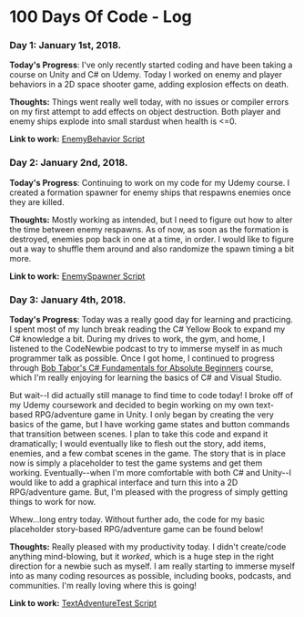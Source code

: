# 100 Days Of Code - Log

### Day 1: January 1st, 2018.

**Today's Progress**: I've only recently started coding and have been taking a course on Unity and C# on Udemy. Today I worked on enemy and player behaviors in a 2D space shooter game, adding explosion effects on death. 

**Thoughts:** Things went really well today, with no issues or compiler errors on my first attempt to add effects on object destruction. Both player and enemy ships explode into small stardust when health is <=0. 

**Link to work:** [EnemyBehavior Script](https://github.com/fauletto/100-days-of-code/blob/master/Day001-EnemyBehaviorScript)

### Day 2: January 2nd, 2018.

**Today's Progress**: Continuing to work on my code for my Udemy course. I created a formation spawner for enemy ships that respawns enemies once they are killed. 

**Thoughts:** Mostly working as intended, but I need to figure out how to alter the time between enemy respawns. As of now, as soon as the formation is destroyed, enemies pop back in one at a time, in order. I would like to figure out a way to shuffle them around and also randomize the spawn timing a bit more.

**Link to work:** [EnemySpawner Script](https://github.com/fauletto/100-days-of-code/blob/master/Day002-EnemyFormationSpawner)

### Day 3: January 4th, 2018.

**Today's Progress**: Today was a really good day for learning and practicing. I spent most of my lunch break reading the C# Yellow Book to expand my C# knowledge a bit. During my drives to work, the gym, and home, I listened to the CodeNewbie podcast to try to immerse myself in as much programmer talk as possible. Once I got home, I continued to progress through [Bob Tabor's C# Fundamentals for Absolute Beginners](https://mva.microsoft.com/en-us/training-courses/c-fundamentals-for-absolute-beginners-16169) course, which I'm really enjoying for learning the basics of C# and Visual Studio. 

But wait--I did actually still manage to find time to code today! I broke off of my Udemy coursework and decided to begin working on my own text-based RPG/adventure game in Unity. I only began by creating the very basics of the game, but I have working game states and button commands that transition between scenes. I plan to take this code and expand it dramatically; I would eventually like to flesh out the story, add items, enemies, and a few combat scenes in the game. The story that is in place now is simply a placeholder to test the game systems and get them working. Eventually--when I'm more comfortable with both C# and Unity--I would like to add a graphical interface and turn this into a 2D RPG/adventure game. But, I'm pleased with the progress of simply getting things to work for now.

Whew...long entry today. Without further ado, the code for my basic placeholder story-based RPG/adventure game can be found below!

**Thoughts:** Really pleased with my productivity today. I didn't create/code anything mind-blowing, but it *worked*, which is a huge step in the right direction for a newbie such as myself. I am really starting to immerse myself into as many coding resources as possible, including books, podcasts, and communities. I'm really loving where this is going!

**Link to work:** [TextAdventureTest Script](https://github.com/fauletto/100-days-of-code/blob/master/Day003-TextAdventureTest)
